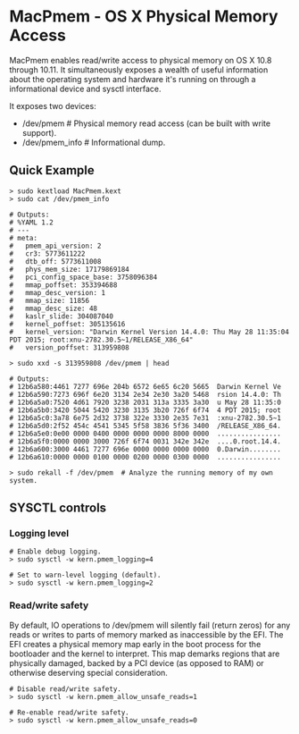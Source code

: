 # MacPmem - OS X Physical Memory Access

MacPmem enables read/write access to physical memory on OS X 10.8 through 10.11. It simultaneously exposes a wealth of useful information about the operating system and hardware it's running on through a informational device and sysctl interface.

It exposes two devices:

 - /dev/pmem  # Physical memory read access (can be built with write support).
 - /dev/pmem_info  # Informational dump.

## Quick Example

	> sudo kextload MacPmem.kext
	> sudo cat /dev/pmem_info
	
	# Outputs:
	# %YAML 1.2
	# ---
	# meta:
	#   pmem_api_version: 2
	#   cr3: 5773611222
	#   dtb_off: 5773611008
	#   phys_mem_size: 17179869184
	#   pci_config_space_base: 3758096384
	#   mmap_poffset: 353394688
	#   mmap_desc_version: 1
	#   mmap_size: 11856
	#   mmap_desc_size: 48
	#   kaslr_slide: 304087040
	#   kernel_poffset: 305135616
	#   kernel_version: "Darwin Kernel Version 14.4.0: Thu May 28 11:35:04 PDT 2015; root:xnu-2782.30.5~1/RELEASE_X86_64"
	#   version_poffset: 313959808
	
	> sudo xxd -s 313959808 /dev/pmem | head
	
	# Outputs:
	# 12b6a580:4461 7277 696e 204b 6572 6e65 6c20 5665  Darwin Kernel Ve
	# 12b6a590:7273 696f 6e20 3134 2e34 2e30 3a20 5468  rsion 14.4.0: Th
	# 12b6a5a0:7520 4d61 7920 3238 2031 313a 3335 3a30  u May 28 11:35:0
	# 12b6a5b0:3420 5044 5420 3230 3135 3b20 726f 6f74  4 PDT 2015; root
	# 12b6a5c0:3a78 6e75 2d32 3738 322e 3330 2e35 7e31  :xnu-2782.30.5~1
	# 12b6a5d0:2f52 454c 4541 5345 5f58 3836 5f36 3400  /RELEASE_X86_64.
	# 12b6a5e0:0e00 0000 0400 0000 0000 0000 8000 0000  ................
	# 12b6a5f0:0000 0000 3000 726f 6f74 0031 342e 342e  ....0.root.14.4.
	# 12b6a600:3000 4461 7277 696e 0000 0000 0000 0000  0.Darwin........
	# 12b6a610:0000 0000 0100 0000 0200 0000 0300 0000  ................
	
	> sudo rekall -f /dev/pmem  # Analyze the running memory of my own system.

## SYSCTL controls

### Logging level

	# Enable debug logging.
	> sudo sysctl -w kern.pmem_logging=4
	
	# Set to warn-level logging (default).
	> sudo sysctl -w kern.pmem_logging=2

### Read/write safety

By default, IO operations to /dev/pmem will silently fail (return zeros) for any reads or writes to parts of memory marked as inaccessible by the EFI. The EFI creates a physical memory map early in the boot process for the bootloader and the kernel to interpret. This map demarks regions that are physically damaged, backed by a PCI device (as opposed to RAM) or otherwise deserving special consideration.

	# Disable read/write safety.
	> sudo sysctl -w kern.pmem_allow_unsafe_reads=1
	
	# Re-enable read/write safety.
	> sudo sysctl -w kern.pmem_allow_unsafe_reads=0
